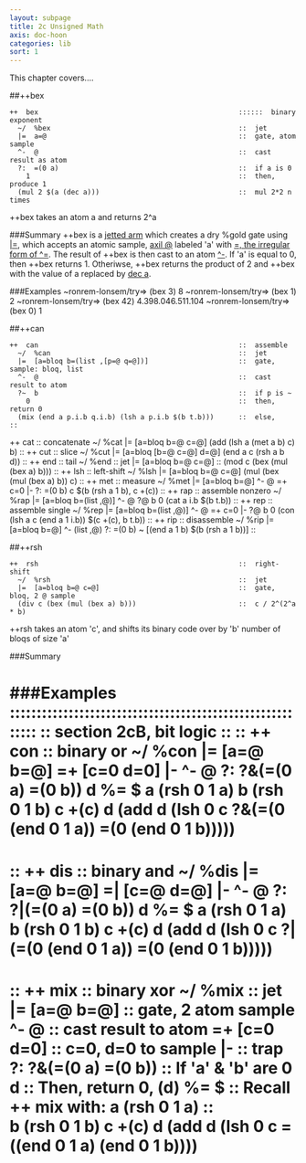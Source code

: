 ```yaml
---
layout: subpage
title: 2c Unsigned Math
axis: doc-hoon
categories: lib
sort: 1
---
```


This chapter covers....

##++bex

    ++  bex                                                 ::::::  binary exponent
      ~/  %bex                                              ::  jet
      |=  a=@                                               ::  gate, atom sample 
      ^-  @                                                 ::  cast result as atom
      ?:  =(0 a)                                            ::  if a is 0
        1                                                   ::  then, produce 1
      (mul 2 $(a (dec a)))                                  ::  mul 2*2 n times 


++bex takes an atom a and returns 2^a

###Summary
++bex is a [jetted arm]() which creates a dry %gold gate using [|=](), which accepts an atomic sample, [axil @]() labeled 'a' with [=, the irregular form of ^=](). The result of ++bex is then cast to an atom [^-](). If 'a' is equal to 0, then ++bex returns 1. Otheriwse, ++bex returns the product of 2 and ++bex with the value of a replaced by [dec a](). 

###Examples
~ronrem-lonsem/try=> (bex 3)
8
~ronrem-lonsem/try=> (bex 1)
2
~ronrem-lonsem/try=> (bex 42)
4.398.046.511.104
~ronrem-lonsem/try=> (bex 0)
1


##++can

    ++  can                                                 ::  assemble
      ~/  %can                                              ::  jet
      |=  [a=bloq b=(list ,[p=@ q=@])]                      ::  gate, sample: bloq, list 
      ^-  @                                                 ::  cast result to atom
      ?~  b                                                 ::  if p is ~
        0                                                   ::  then, return 0
      (mix (end a p.i.b q.i.b) (lsh a p.i.b $(b t.b)))      ::  else, 
    ::
++  cat                                                 ::  concatenate
  ~/  %cat
  |=  [a=bloq b=@ c=@]
  (add (lsh a (met a b) c) b)
::
++  cut                                                 ::  slice
  ~/  %cut
  |=  [a=bloq [b=@ c=@] d=@]
  (end a c (rsh a b d))
::
++  end                                                 ::  tail
  ~/  %end                                              ::  jet
  |=  [a=bloq b=@ c=@]                                  ::
  (mod c (bex (mul (bex a) b)))
::
++  lsh                                                 ::  left-shift
  ~/  %lsh
  |=  [a=bloq b=@ c=@]
  (mul (bex (mul (bex a) b)) c)
::
++  met                                                 ::  measure
  ~/  %met
  |=  [a=bloq b=@]
  ^-  @
  =+  c=0
  |-
  ?:  =(0 b)
    c
  $(b (rsh a 1 b), c +(c))
::
++  rap                                                 ::  assemble nonzero
  ~/  %rap
  |=  [a=bloq b=(list ,@)]
  ^-  @
  ?@  b
    0
  (cat a i.b $(b t.b))
::
++  rep                                                 ::  assemble single
  ~/  %rep
  |=  [a=bloq b=(list ,@)]
  ^-  @
  =+  c=0
  |-
  ?@  b
    0
  (con (lsh a c (end a 1 i.b)) $(c +(c), b t.b))
::
++  rip                                                 ::  disassemble
  ~/  %rip
  |=  [a=bloq b=@]
  ^-  (list ,@)
  ?:  =(0 b)
    ~
  [(end a 1 b) $(b (rsh a 1 b))]
::


##++rsh

    ++  rsh                                                 ::  right-shift
      ~/  %rsh                                              ::  jet 
      |=  [a=bloq b=@ c=@]                                  ::  gate, bloq, 2 @ sample
      (div c (bex (mul (bex a) b)))                         ::  c / 2^(2^a * b)

++rsh takes an atom 'c', and shifts its binary code over by 'b' number of bloqs of size 'a'

###Summary

###Examples
::::::::::::::::::::::::::::::::::::::::::::::::::::::::::
::                section 2cB, bit logic                ::
::
++  con                                                 ::  binary or
  ~/  %con
  |=  [a=@ b=@]
  =+  [c=0 d=0]
  |-  ^-  @
  ?:  ?&(=(0 a) =(0 b))
    d
  %=  $
    a   (rsh 0 1 a)
    b   (rsh 0 1 b)
    c   +(c)
    d   (add d (lsh 0 c ?&(=(0 (end 0 1 a)) =(0 (end 0 1 b)))))
  ==
::
++  dis                                                 ::  binary and
  ~/  %dis
  |=  [a=@ b=@]
  =|  [c=@ d=@]
  |-  ^-  @
  ?:  ?|(=(0 a) =(0 b))
    d
  %=  $
    a   (rsh 0 1 a)
    b   (rsh 0 1 b)
    c   +(c)
    d   (add d (lsh 0 c ?|(=(0 (end 0 1 a)) =(0 (end 0 1 b)))))
  ==
::
++  mix                                                 ::  binary xor
  ~/  %mix                                              ::  jet
  |=  [a=@ b=@]                                         ::  gate, 2 atom sample
  ^-  @                                                 ::  cast result to atom
  =+  [c=0 d=0]                                         ::  c=0, d=0 to sample
  |-                                                    ::  trap
  ?:  ?&(=(0 a) =(0 b))                                 ::  If 'a' & 'b' are 0
    d                                                   ::  Then, return 0, (d)
  %=  $                                                 ::  Recall ++ mix with:
    a   (rsh 0 1 a)                                     ::  
    b   (rsh 0 1 b)
    c   +(c)
    d   (add d (lsh 0 c =((end 0 1 a) (end 0 1 b))))
  ==

